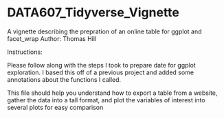 # DATA607_Tidyverse_Vignette
 A vignette describing the prepration of an online table for ggplot and facet_wrap
Author: Thomas Hill

Instructions:

Please follow along with the steps I took to prepare date for ggplot exploration.  I based this off of a previous project and added some annotations about the functions I called.

This file should help you understand how to export a table from a website, gather the data into a tall format, and plot the variables of interest into several plots for easy comparison
